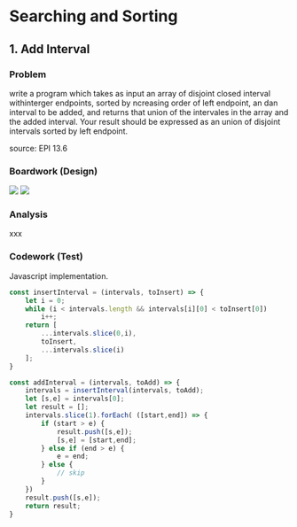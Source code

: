 # Searching and Sorting

## 1. Add Interval

### Problem

write a program which takes as input an array of disjoint closed interval withinterger 
endpoints, sorted by ncreasing order of left endpoint, an dan interval to be added, and 
returns that union of the intervales in the array and the added interval. Your result
should be expressed as an union of disjoint intervals sorted by left endpoint.

source: EPI 13.6

### Boardwork (Design)

![](../images/epi13.9-2.jpg)
<img src="../images/epi13.9-2.jpg"/>

### Analysis

xxx

### Codework (Test)

Javascript implementation.

```javascript
const insertInterval = (intervals, toInsert) => {
    let i = 0;
    while (i < intervals.length && intervals[i][0] < toInsert[0]) 
        i++;
    return [
        ...intervals.slice(0,i), 
        toInsert,
        ...intervals.slice(i)
    ];
}

const addInterval = (intervals, toAdd) => {
    intervals = insertInterval(intervals, toAdd);
    let [s,e] = intervals[0];
    let result = [];
    intervals.slice(1).forEach( ([start,end]) => {
        if (start > e) {
            result.push([s,e]);
            [s,e] = [start,end];
        } else if (end > e) {
            e = end;
        } else {
            // skip
        }
    })
    result.push([s,e]);
    return result;
}
```


